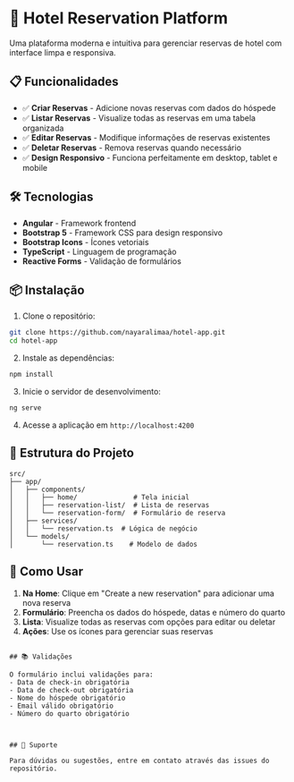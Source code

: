 # 🏨 Hotel Reservation Platform

Uma plataforma moderna e intuitiva para gerenciar reservas de hotel com interface limpa e responsiva.

## 📋 Funcionalidades

- ✅ **Criar Reservas** - Adicione novas reservas com dados do hóspede
- ✅ **Listar Reservas** - Visualize todas as reservas em uma tabela organizada
- ✅ **Editar Reservas** - Modifique informações de reservas existentes
- ✅ **Deletar Reservas** - Remova reservas quando necessário
- ✅ **Design Responsivo** - Funciona perfeitamente em desktop, tablet e mobile

## 🛠️ Tecnologias

- **Angular** - Framework frontend
- **Bootstrap 5** - Framework CSS para design responsivo
- **Bootstrap Icons** - Ícones vetoriais
- **TypeScript** - Linguagem de programação
- **Reactive Forms** - Validação de formulários

## 📦 Instalação

1. Clone o repositório:
```bash
git clone https://github.com/nayaralimaa/hotel-app.git
cd hotel-app
```

2. Instale as dependências:
```bash
npm install
```

3. Inicie o servidor de desenvolvimento:
```bash
ng serve
```

4. Acesse a aplicação em `http://localhost:4200`

## 📱 Estrutura do Projeto

```
src/
├── app/
│   ├── components/
│   │   ├── home/              # Tela inicial
│   │   ├── reservation-list/  # Lista de reservas
│   │   └── reservation-form/  # Formulário de reserva
│   ├── services/
│   │   └── reservation.ts  # Lógica de negócio
│   └── models/
│       └── reservation.ts    # Modelo de dados
```

## 📝 Como Usar

1. **Na Home**: Clique em "Create a new reservation" para adicionar uma nova reserva
2. **Formulário**: Preencha os dados do hóspede, datas e número do quarto
3. **Lista**: Visualize todas as reservas com opções para editar ou deletar
4. **Ações**: Use os ícones para gerenciar suas reservas

```

## 📚 Validações

O formulário inclui validações para:
- Data de check-in obrigatória
- Data de check-out obrigatória
- Nome do hóspede obrigatório
- Email válido obrigatório
- Número do quarto obrigatório



## 📧 Suporte

Para dúvidas ou sugestões, entre em contato através das issues do repositório.
